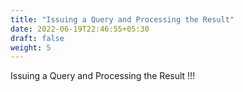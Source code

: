 ```yaml
---
title: "Issuing a Query and Processing the Result"
date: 2022-06-19T22:46:55+05:30
draft: false
weight: 5
---
```

Issuing a Query and Processing the Result !!!